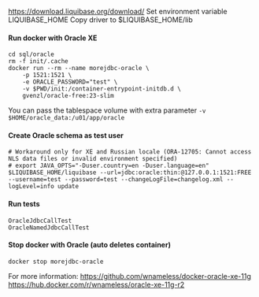 
https://download.liquibase.org/download/
Set environment variable LIQUIBASE_HOME
Copy driver to $LIQUIBASE_HOME/lib

#### Run docker with Oracle XE
```shell
cd sql/oracle
rm -f init/.cache
docker run --rm --name morejdbc-oracle \
    -p 1521:1521 \
    -e ORACLE_PASSWORD="test" \
    -v $PWD/init:/container-entrypoint-initdb.d \
    gvenzl/oracle-free:23-slim

```
You can pass the tablespace volume with extra parameter `-v $HOME/oracle_data:/u01/app/oracle` 

#### Create Oracle schema as test user
```shell
# Workaround only for XE and Russian locale (ORA-12705: Cannot access NLS data files or invalid environment specified)
# export JAVA_OPTS="-Duser.country=en -Duser.language=en"
$LIQUIBASE_HOME/liquibase --url=jdbc:oracle:thin:@127.0.0.1:1521:FREE --username=test --password=test --changeLogFile=changelog.xml --logLevel=info update
```

#### Run tests
```
OracleJdbcCallTest
OracleNamedJdbcCallTest
```

#### Stop docker with Oracle (auto deletes container)
```shell
docker stop morejdbc-oracle
```

For more information:
https://github.com/wnameless/docker-oracle-xe-11g
https://hub.docker.com/r/wnameless/oracle-xe-11g-r2
